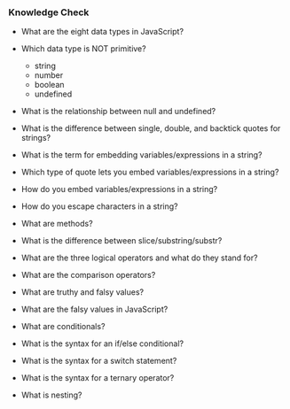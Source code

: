 ### Knowledge Check
- What are the eight data types in JavaScript?

- Which data type is NOT primitive?
  - string
  - number
  - boolean
  - undefined
- What is the relationship between null and undefined?
- What is the difference between single, double, and backtick quotes for strings?
- What is the term for embedding variables/expressions in a string?
- Which type of quote lets you embed variables/expressions in a string?
- How do you embed variables/expressions in a string?
- How do you escape characters in a string?
- What are methods?
- What is the difference between slice/substring/substr?
- What are the three logical operators and what do they stand for?
- What are the comparison operators?
- What are truthy and falsy values?
- What are the falsy values in JavaScript?
- What are conditionals?
- What is the syntax for an if/else conditional?
- What is the syntax for a switch statement?
- What is the syntax for a ternary operator?
- What is nesting?